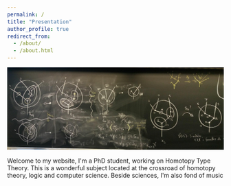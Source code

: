```yaml
---
permalink: /
title: "Presentation"
author_profile: true
redirect_from: 
  - /about/
  - /about.html
---
```


![Blackboard](/images/blackboard.png)

Welcome to my website, I'm a PhD student, working on Homotopy Type Theory. This is a wonderful subject located at the crossroad of homotopy theory, logic and computer science. Beside sciences, I'm also fond of music
